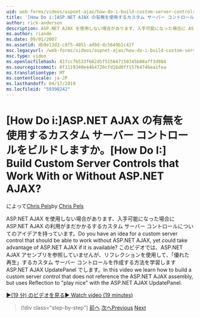 ```yaml
---
uid: web-forms/videos/aspnet-ajax/how-do-i-build-custom-server-controls-that-work-with-or-without-aspnet-ajax
title: '[How Do i:]ASP.NET AJAX の有無を使用するカスタム サーバー コントロールをビルドしますか。 | Microsoft Docs'
author: rick-anderson
description: ASP.NET AJAX を使用しない場合があります、入手可能になった場合に ASP.NET AJAX の利用がまだかかるするカスタム サーバー コントロールについてのアイデアを持っている.
ms.author: riande
ms.date: 09/01/2007
ms.assetid: db9e13d3-c8f5-4051-ad9d-dc5649b1c41f
msc.legacyurl: /web-forms/videos/aspnet-ajax/how-do-i-build-custom-server-controls-that-work-with-or-without-aspnet-ajax
msc.type: video
ms.openlocfilehash: 81fcc7b533f682d5f515847150345b08aff3d984
ms.sourcegitcommit: 0f1119340e4464720cfd16d0ff15764746ea1fea
ms.translationtype: MT
ms.contentlocale: ja-JP
ms.lasthandoff: 04/17/2019
ms.locfileid: "59398242"
---
```

# <a name="how-do-i-build-custom-server-controls-that-work-with-or-without-aspnet-ajax"></a><span data-ttu-id="c7750-104">[How Do i:]ASP.NET AJAX の有無を使用するカスタム サーバー コントロールをビルドしますか。</span><span class="sxs-lookup"><span data-stu-id="c7750-104">[How Do I:] Build Custom Server Controls that Work With or Without ASP.NET AJAX?</span></span>

<span data-ttu-id="c7750-105">によって[Chris Pels](https://twitter.com/chrispels)</span><span class="sxs-lookup"><span data-stu-id="c7750-105">by [Chris Pels](https://twitter.com/chrispels)</span></span>

<span data-ttu-id="c7750-106">ASP.NET AJAX を使用しない場合があります、入手可能になった場合に ASP.NET AJAX の利用がまだかかるするカスタム サーバー コントロールについてのアイデアを持っています。</span><span class="sxs-lookup"><span data-stu-id="c7750-106">Do you have an idea for a custom server control that should be able to work without ASP.NET AJAX, yet could take advantage of ASP.NET AJAX if it is available?</span></span> <span data-ttu-id="c7750-107">このビデオでは、ASP.NET AJAX アセンブリを参照していませんが、リフレクションを使用して、「優れた再生」するカスタム サーバー コントロールを作成する方法を学習します ASP.NET AJAX UpdatePanel でします。</span><span class="sxs-lookup"><span data-stu-id="c7750-107">In this video we learn how to build a custom server control that does not reference the ASP.NET AJAX assembly, but uses Reflection to "play nice" with the ASP.NET AJAX UpdatePanel.</span></span>

[<span data-ttu-id="c7750-108">&#9654;(19 分) のビデオを見る</span><span class="sxs-lookup"><span data-stu-id="c7750-108">&#9654; Watch video (19 minutes)</span></span>](https://channel9.msdn.com/Blogs/ASP-NET-Site-Videos/how-do-i-build-custom-server-controls-that-work-with-or-without-aspnet-ajax)

> [!div class="step-by-step"]
> <span data-ttu-id="c7750-109">[前へ](how-do-i-create-an-aspnet-ajax-extender-from-scratch.md)
> [次へ](how-do-i-associate-ajax-client-behavior-with-an-aspnet-server-control.md)</span><span class="sxs-lookup"><span data-stu-id="c7750-109">[Previous](how-do-i-create-an-aspnet-ajax-extender-from-scratch.md)
[Next](how-do-i-associate-ajax-client-behavior-with-an-aspnet-server-control.md)</span></span>
